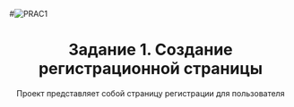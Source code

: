 #![PRAC1](https://github.com/user-attachments/assets/93cb3b42-6d41-4f4e-9720-8cdd315026ff)
<h1 align="center">Задание 1. Создание регистрационной страницы </h1> 
<p align="center"> Проект представляет собой страницу регистрации для пользователя </p>
